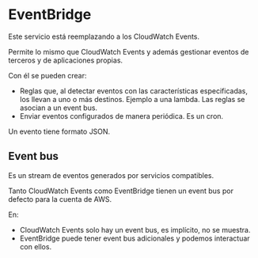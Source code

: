 # EventBridge

Este servicio está reemplazando a los CloudWatch Events.

Permite lo mismo que CloudWatch Events y además gestionar eventos de terceros y de aplicaciones propias.

Con él se pueden crear:

- Reglas que, al detectar eventos con las características especificadas, los llevan a uno o más destinos. Ejemplo a una lambda. Las reglas se asocian a un event bus.
- Enviar eventos configurados de manera periódica. Es un cron.

Un evento tiene formato JSON.

## Event bus

Es un stream de eventos generados por servicios compatibles.

Tanto CloudWatch Events como EventBridge tienen un event bus por defecto para la cuenta de AWS.

En:

- CloudWatch Events solo hay un event bus, es implícito, no se muestra.
- EventBridge puede tener event bus adicionales y podemos interactuar con ellos.

